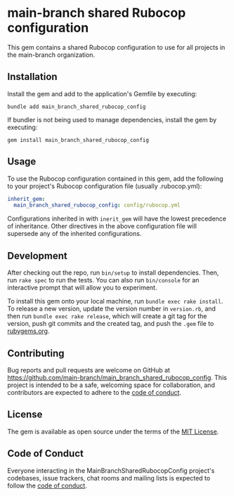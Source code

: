 # main-branch shared Rubocop configuration

This gem contains a shared Rubocop configuration to use for all projects in the
main-branch organization.

## Installation

Install the gem and add to the application's Gemfile by executing:

```shell
bundle add main_branch_shared_rubocop_config
```

If bundler is not being used to manage dependencies, install the gem by executing:

```shell
gem install main_branch_shared_rubocop_config
```

## Usage

To use the Rubocop configuration contained in this gem, add the following to your
project's Rubocop configuration file (usually .rubocop.yml):

```yaml
inherit_gem:
  main_branch_shared_rubocop_config: config/rubocop.yml
```

Configurations inherited in with `inerit_gem` will have the lowest precedence of
inheritance. Other directives in the above configuration file will supersede any of
the inherited configurations.

## Development

After checking out the repo, run `bin/setup` to install dependencies. Then, run `rake
spec` to run the tests. You can also run `bin/console` for an interactive prompt that
will allow you to experiment.

To install this gem onto your local machine, run `bundle exec rake install`. To
release a new version, update the version number in `version.rb`, and then run
`bundle exec rake release`, which will create a git tag for the version, push git
commits and the created tag, and push the `.gem` file to
[rubygems.org](https://rubygems.org).

## Contributing

Bug reports and pull requests are welcome on GitHub at
https://github.com/main-branch/main_branch_shared_rubocop_config. This project is
intended to be a safe, welcoming space for collaboration, and contributors are
expected to adhere to the [code of
conduct](https://github.com/main-branch/main_branch_shared_rubocop_config/blob/main/CODE_OF_CONDUCT.md).

## License

The gem is available as open source under the terms of the [MIT
License](https://opensource.org/licenses/MIT).

## Code of Conduct

Everyone interacting in the MainBranchSharedRubocopConfig project's codebases, issue
trackers, chat rooms and mailing lists is expected to follow the [code of
conduct](https://github.com/main-branch/main_branch_shared_rubocop_config/blob/main/CODE_OF_CONDUCT.md).
